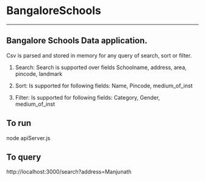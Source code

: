 # BangaloreSchools
---

## Bangalore Schools Data application.

Csv is parsed and stored in memory for any query of search, sort or filter.

1. Search: Search is supported over fields
    Schoolname,
    address,
    area,
    pincode,
    landmark

2. Sort: Is supported for following fields: 
    Name,
    Pincode,
    medium_of_inst

3. Filter: Is supported for following fields:
    Category,
    Gender,
    medium_of_inst


## To run

node apiServer.js

## To query

http://localhost:3000/search?address=Manjunath
